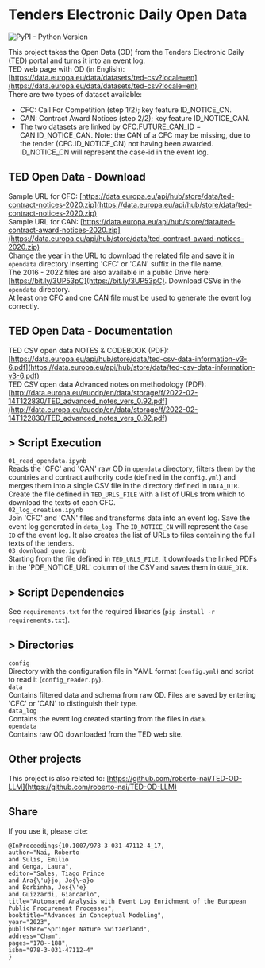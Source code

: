 # Tenders Electronic Daily Open Data
![PyPI - Python Version](https://img.shields.io/badge/python-3.12-3776AB?logo=python)    

This project takes the Open Data (OD) from the Tenders Electronic Daily (TED) portal and turns it into an event log.  
TED web page with OD (in English): [https://data.europa.eu/data/datasets/ted-csv?locale=en](https://data.europa.eu/data/datasets/ted-csv?locale=en)  
There are two types of dataset available:  
- CFC: Call For Competition (step 1/2); key feature ID_NOTICE_CN.  
- CAN: Contract Award Notices (step 2/2); key feature ID_NOTICE_CAN.    
- The two datasets are linked by CFC.FUTURE_CAN_ID = CAN.ID_NOTICE_CAN. Note: the CAN of a CFC may be missing, due to the tender (CFC.ID_NOTICE_CN) not having been awarded. ID_NOTICE_CN will represent the case-id in the event log.  

## TED Open Data - Download
Sample URL for CFC: [https://data.europa.eu/api/hub/store/data/ted-contract-notices-2020.zip](https://data.europa.eu/api/hub/store/data/ted-contract-notices-2020.zip)  
Sample URL for CAN: [https://data.europa.eu/api/hub/store/data/ted-contract-award-notices-2020.zip](https://data.europa.eu/api/hub/store/data/ted-contract-award-notices-2020.zip)  
Change the year in the URL to download the related file and save it in ```opendata``` directory inserting 'CFC' or 'CAN' suffix in the file name.  
The 2016 - 2022 files are also available in a public Drive here: [https://bit.ly/3UP53pC](https://bit.ly/3UP53pC). Download CSVs in the ```opendata```  directory.  
At least one CFC and one CAN file must be used to generate the event log correctly.  

## TED Open Data - Documentation
TED CSV open data NOTES & CODEBOOK (PDF): [https://data.europa.eu/api/hub/store/data/ted-csv-data-information-v3-6.pdf](https://data.europa.eu/api/hub/store/data/ted-csv-data-information-v3-6.pdf)  
TED CSV open data Advanced notes on methodology (PDF): [http://data.europa.eu/euodp/en/data/storage/f/2022-02-14T122830/TED_advanced_notes_vers_0.92.pdf](http://data.europa.eu/euodp/en/data/storage/f/2022-02-14T122830/TED_advanced_notes_vers_0.92.pdf)

## > Script Execution
```01_read_opendata.ipynb```  
Reads the 'CFC' and 'CAN' raw OD in ```opendata``` directory, filters them by the countries and contract authority code (defined in the ```config.yml```) and merges them into a single CSV file in the directory defined in ```DATA_DIR```. Create the file defined in ```TED_URLS_FILE``` with a list of URLs from which to download the texts of each CFC.      
```02_log_creation.ipynb```  
Join 'CFC' and 'CAN' files and transforms data into an event log. Save the event log generated in ```data_log```.  The ```ID_NOTICE_CN``` will represent the ```Case ID``` of the event log. It also creates the list of URLs to files containing the full texts of the tenders.  
```03_download_guue.ipynb```  
Starting from the file defined in ```TED_URLS_FILE```, it downloads the linked PDFs in the 'PDF_NOTICE_URL' column of the CSV and saves them in ```GUUE_DIR```.   

## > Script Dependencies
See ```requirements.txt``` for the required libraries (```pip install -r requirements.txt```).  

## > Directories
```config```  
Directory with the configuration file in YAML format (```config.yml```) and script to read it (```config_reader.py```).   
```data```  
Contains filtered data and schema from raw OD. Files are saved by entering 'CFC' or 'CAN' to distinguish their type.  
```data_log```  
Contains the event log created starting from the files in ```data```.   
```opendata```    
Contains raw OD downloaded from the TED web site. 

## Other projects
This project is also related to: [https://github.com/roberto-nai/TED-OD-LLM](https://github.com/roberto-nai/TED-OD-LLM)  

## Share
If you use it, please cite:    
```
@InProceedings{10.1007/978-3-031-47112-4_17,
author="Nai, Roberto
and Sulis, Emilio
and Genga, Laura",
editor="Sales, Tiago Prince
and Ara{\'u}jo, Jo{\~a}o
and Borbinha, Jos{\'e}
and Guizzardi, Giancarlo",
title="Automated Analysis with Event Log Enrichment of the European Public Procurement Processes",
booktitle="Advances in Conceptual Modeling",
year="2023",
publisher="Springer Nature Switzerland",
address="Cham",
pages="178--188",
isbn="978-3-031-47112-4"
}
```